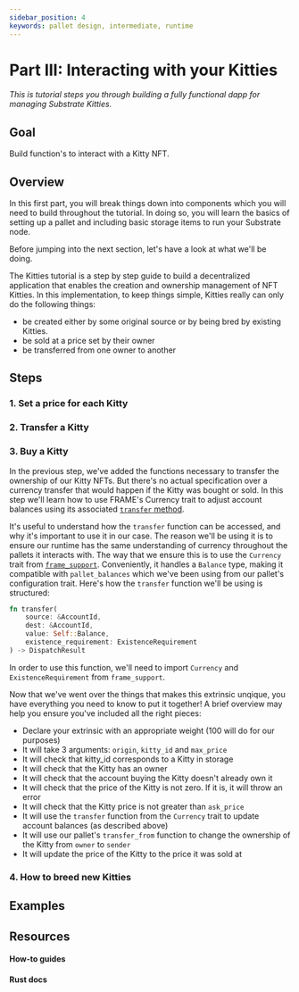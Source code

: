 ```yaml
---
sidebar_position: 4
keywords: pallet design, intermediate, runtime
---
```


# Part III: Interacting with your Kitties
_This is tutorial steps you through building a fully functional dapp for managing Substrate Kitties._

## Goal

Build function's to interact with a Kitty NFT.
## Overview

In this first part, you will break things down into components which you will need to build throughout the tutorial.
In doing so, you will learn the basics of setting up a pallet and including basic storage items to run your Substrate node.

Before jumping into the next section, let's have a look at what we'll be doing.

The Kitties tutorial is a step by step guide to build a decentralized application that enables the creation and ownership management
of NFT Kitties. In this implementation, to keep things simple, Kitties really can only do the following things:
- be created either by some original source or by being bred by existing Kitties.
- be sold at a price set by their owner
- be transferred from one owner to another

## Steps

### 1. Set a price for each Kitty

### 2. Transfer a Kitty 

### 3. Buy a Kitty

In the previous step, we've added the functions necessary to transfer the ownership of our
Kitty NFTs. But there's no actual specification over a 
currency transfer that would happen if the Kitty was bought or sold. In this step we'll learn how to use FRAME's Currency trait to adjust account balances 
using its associated [`transfer` method][transfer-currency-rustdocs]. 

It's useful to understand how the `transfer` function can be accessed, and why
it's important to use it in our case. The reason we'll be using it is to ensure our runtime has the same understanding of currency throughout the pallets
it interacts with. The way that we ensure this is to use the `Currency` trait
from [`frame_support`][frame-balances-rustdocs]. Conveniently, it handles a 
`Balance` type, making it compatible with `pallet_balances` which we've been 
using from our pallet's configuration trait. Here's how the `transfer` 
function we'll be using is structured:
```rust
fn transfer(
    source: &AccountId,
    dest: &AccountId,
    value: Self::Balance,
    existence_requirement: ExistenceRequirement
) -> DispatchResult
```

In order to use this function, we'll need to import `Currency` and `ExistenceRequirement` from `frame_support`. 

Now that we've went over the things that makes this extrinsic unqique,
you have everything you need to know to put it together! A brief overview 
may help you ensure you've included all the right pieces:

- Declare your extrinsic with an appropriate weight (100 will do for our purposes)
- It will take 3 arguments: `origin`, `kitty_id` and `max_price`
- It will check that kitty_id corresponds to a Kitty in storage
- It will check that the Kitty has an owner
- It will check that the account buying the Kitty doesn't already own it
- It will check that the price of the Kitty is not zero. If it is, it will throw an error
- It will check that the Kitty price is not greater than `ask_price`
- It will use the `transfer` function from the `Currency` trait to update
account balances (as described above)
- It will use our pallet's `transfer_from` function to change the ownership
of the Kitty from `owner` to `sender`
- It will update the price of the Kitty to the price it was sold at




### 4. How to breed new Kitties

## Examples

## Resources
#### How-to guides

#### Rust docs

[transfer-currency-rustdocs]: https://crates.parity.io/frame_support/traits/tokens/currency/trait.Currency.html#tymethod.transfer
[frame-balances-rustdocs]: https://crates.parity.io/frame_support/traits/tokens/currency/trait.Currency.html